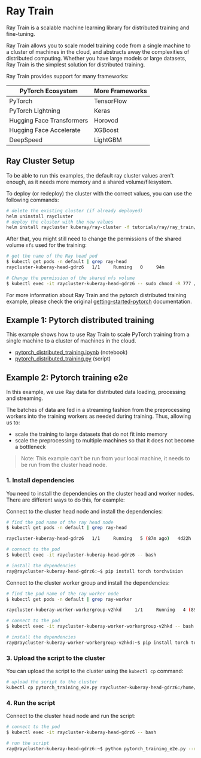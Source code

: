 # Ray Train

Ray Train is a scalable machine learning library for distributed training and fine-tuning.

Ray Train allows you to scale model training code from a single machine to a cluster of machines in the cloud, and abstracts away the complexities of distributed computing. Whether you have large models or large datasets, Ray Train is the simplest solution for distributed training.

Ray Train provides support for many frameworks:

| PyTorch Ecosystem          | More Frameworks |
|----------------------------|-----------------|
| PyTorch                    | TensorFlow      |
| PyTorch Lightning          | Keras           |
| Hugging Face Transformers  | Horovod         |
| Hugging Face Accelerate    | XGBoost         |
| DeepSpeed                  | LightGBM        |

## Ray Cluster Setup

To be able to run this examples, the default ray cluster values aren't enough, as it needs more memory and a shared volume/filesystem.

To deploy (or redeploy) the cluster with the correct values, you can use the following commands:

```bash
# delete the existing cluster (if already deployed)
helm uninstall raycluster
# deploy the cluster with the new values
helm install raycluster kuberay/ray-cluster -f tutorials/ray/ray_train/values.yaml --version 1.0.0 --set image.tag=2.7.0
```

After that, you might still need to change the permissions of the shared volume `nfs` used for the training:

```bash
# get the name of the Ray head pod
$ kubectl get pods -n default | grep ray-head                                                                                                                                                  ✔  ray   kind-kind-ep ⎈  FI  
raycluster-kuberay-head-gdrz6   1/1     Running   0     94m

# Change the permission of the shared nfs volume
$ kubectl exec -it raycluster-kuberay-head-gdrz6 -- sudo chmod -R 777 /home/ray/nfs
```

For more information about Ray Train and the pytorch distributed training example, please check the original [getting-started-pytorch](https://docs.ray.io/en/latest/train/getting-started-pytorch.html) documentation.

## Example 1: Pytorch distributed training

This example shows how to use Ray Train to scale PyTorch training from a single machine to a cluster of machines in the cloud.

- [pytorch_distributed_training.ipynb](pytorch_distributed_training.ipynb) (notebook)
- [pytorch_distributed_training.py](pytorch_distributed_training.py) (script)

## Example 2: Pytorch training e2e

In this example, we use Ray data for distributed data loading, processing and streaming.

The batches of data are fed in a streaming fashion from the preprocessing workers into the training workers as needed during training.
Thus, allowing us to:
- scale the training to large datasets that do not fit into memory
- scale the preprocessing to multiple machines so that it does not become a bottleneck

> Note: This example can't be run from your local machine, it needs to be run from the cluster head node.

### 1. Install dependencies

You need to install the dependencies on the cluster head and worker nodes. There are different ways to do this, for example:

Connect to the cluster head node and install the dependencies:

```bash
# find the pod name of the ray head node
$ kubectl get pods -n default | grep ray-head

raycluster-kuberay-head-gdrz6   1/1     Running   5 (87m ago)   4d22h

# connect to the pod
$ kubectl exec -it raycluster-kuberay-head-gdrz6 -- bash

# install the dependencies
ray@raycluster-kuberay-head-gdrz6:~$ pip install torch torchvision
```

Connect to the cluster worker group and install the dependencies:

```bash
# find the pod name of the ray worker node
$ kubectl get pods -n default | grep ray-worker

raycluster-kuberay-worker-workergroup-v2hkd     1/1     Running   4 (89m ago)   4d22h

# connect to the pod
$ kubectl exec -it raycluster-kuberay-worker-workergroup-v2hkd -- bash

# install the dependencies
ray@raycluster-kuberay-worker-workergroup-v2hkd:~$ pip install torch torchvision
```

### 3. Upload the script to the cluster

You can upload the script to the cluster using the `kubectl cp` command:

```bash
# upload the script to the cluster
kubectl cp pytorch_training_e2e.py raycluster-kuberay-head-gdrz6:/home/ray/
```

### 4. Run the script

Connect to the cluster head node and run the script:

```bash
# connect to the pod
$ kubectl exec -it raycluster-kuberay-head-gdrz6 -- bash

# run the script
ray@raycluster-kuberay-head-gdrz6:~$ python pytorch_training_e2e.py --data-size-gb=1 --num-epochs=2 --num-workers=1 --smoke-test
```
